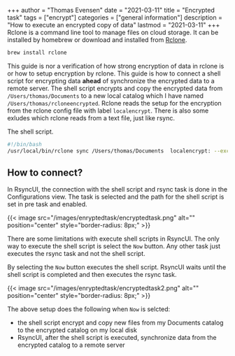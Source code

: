 +++
author = "Thomas Evensen"
date = "2021-03-11"
title =  "Encrypted task"
tags = ["encrypt"]
categories = ["general information"]
description = "How to execute an encrypted copy of data"
lastmod = "2021-03-11"
+++
Rclone is a command line tool to manage files on cloud storage. It can be installed by homebrew or download and installed from [Rclone](https://rclone.org/).
```bash
brew install rclone
```
This guide is nor a verification of how strong encryption of data in rclone is or how to setup encryption by rclone. This guide is how to connect a shell script for encrypting data **ahead** of synchronize the encrypted data to a remote server. The shell script encrypts and copy the encrypted data from `/Users/thomas/Documents` to a new local catalog which I have named `/Users/thomas/rcloneencrypted`. Rclone reads the setup for the encryption from the rclone config file with label `localencrypt`. There is also some exludes which rclone reads from a text file, just like rsync.

The shell script.
```bash
#!/bin/bash
/usr/local/bin/rclone sync /Users/thomas/Documents  localencrypt: --exclude-from=/Users/thomas/Documents/excludersync/exclude_rclone.txt
```

## How to connect?

In RsyncUI, the connection with the shell script and rsync task is done in the Configurations view. The task is selected and the path for the shell script is set in pre task and enabled.

{{< image src="/images/enryptedtask/encryptedtask.png" alt="" position="center" style="border-radius: 8px;" >}}

There are some limitations with execute shell scripts in RsyncUI. The only way to execute the shell script is select the `Now` button. Any other task just executes the rsync task and not the shell script.

By selecting the `Now` button executes the shell script. RsyncUI waits until the shell script is completed and then executes the rsync task.

{{< image src="/images/enryptedtask/encryptedtask2.png" alt="" position="center" style="border-radius: 8px;" >}}

The above setup does the following when `Now` is selcted:

- the shell script encrypt and copy new files from my Documents catalog to the encrypted catalog on my local disk
- RsyncUI, after the shell script is executed, synchronize data from the encrypted catalog to a remote server
